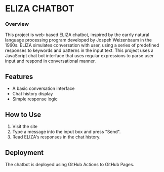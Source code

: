 # ELIZA CHATBOT

### Overview
This project is web-based ELIZA chatbot, inspired by the earrly natural language processing program developed by Jospeh Weizenbaum in the 1960s. ELIZA simulates conversation with user, using a series of predefined responses to keywords and patterns in the input text. This project uses a JavaScript chat bot interface that uses regular expressions to parse user input and respond in conversational manner. 

## Features
- A basic conversation interface
- Chat history display
- Simple response logic

## How to Use
1. Visit the site 
2. Type a message into the input box and press "Send".
3. Read ELIZA's responses in the chat history.

## Deployment
The chatbot is deployed using GitHub Actions to GitHub Pages.